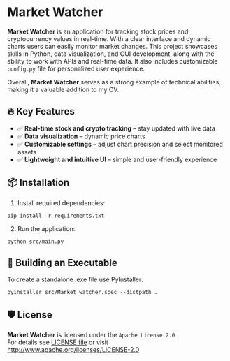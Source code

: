 # Market Watcher

**Market Watcher** is an application for tracking stock prices and cryptocurrency values in real-time. With a clear interface and dynamic charts users can easily monitor market changes. This project showcases skills in Python, data visualization, and GUI development, along with the ability to work with APIs and real-time data. It also includes customizable `config.py` file for personalized user experience.

Overall, **Market Watcher** serves as a strong example of technical abilities, making it a valuable addition to my CV.

## 🔥 Key Features
- ✅ **Real-time stock and crypto tracking** – stay updated with live data
- ✅ **Data visualization** – dynamic price charts
- ✅ **Customizable settings** – adjust chart precision and select monitored assets
- ✅ **Lightweight and intuitive UI** – simple and user-friendly experience

## 📦 Installation
1. Install required dependencies:
```
pip install -r requirements.txt
```
2. Run the application:
```
python src/main.py
```

## 🔧 Building an Executable
To create a standalone .exe file use PyInstaller:
```
pyinstaller src/Market_watcher.spec --distpath .
```

## 🛡️ License

**Market Watcher** is licensed under the `Apache License 2.0`  
For details see [LICENSE file](https://github.com/Kacper-Skaza/Market-watcher/blob/main/LICENSE) or visit http://www.apache.org/licenses/LICENSE-2.0
